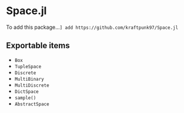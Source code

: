# Space.jl

To add this package...`] add https://github.com/kraftpunk97/Space.jl`

## Exportable items

* `Box`
* `TupleSpace`
* `Discrete`
* `MultiBinary`
* `MultiDiscrete`
* `DictSpace`
* `sample()`
* `AbstractSpace`
